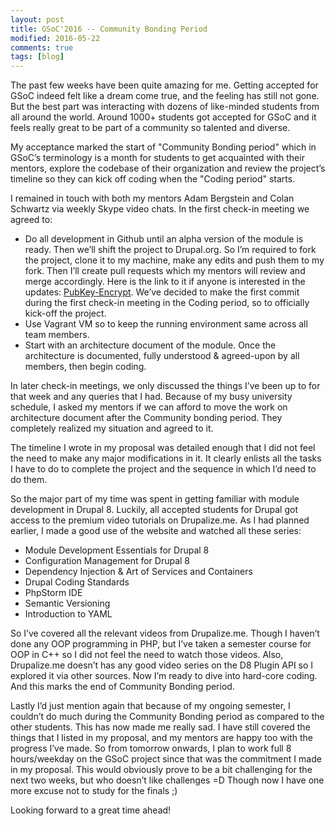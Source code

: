 ```yaml
---
layout: post
title: GSoC'2016 -- Community Bonding Period
modified: 2016-05-22
comments: true
tags: [blog]
---
```


The past few weeks have been quite amazing for me. Getting accepted for GSoC indeed felt like a dream come true, and the feeling has still not gone. But the best part was interacting with dozens of like-minded students from all around the world. Around 1000+ students got accepted for GSoC and it feels really great to be part of a community so talented and diverse.

My acceptance marked the start of "Community Bonding period" which in GSoC’s terminology is a month for students to get acquainted with their mentors, explore the codebase of their organization and review the project’s timeline so they can kick off coding when the "Coding period" starts.

I remained in touch with both my mentors Adam Bergstein and Colan Schwartz via weekly Skype video chats. In the first check-in meeting we agreed to:

* Do all development in Github until an alpha version of the module is ready. Then we’ll shift the project to Drupal.org. So I’m required to fork the project, clone it to my machine, make any edits and push them to my fork. Then I’ll create pull requests which my mentors will review and merge accordingly. Here is the link to it if anyone is interested in the updates: <a href='https://github.com/d8-contrib-modules/pubkey_encrypt'>PubKey-Encrypt</a>. We’ve decided to make the first commit during the first check-in meeting in the Coding period, so to officially kick-off the project.
* Use Vagrant VM so to keep the running environment same across all team members.
* Start with an architecture document of the module. Once the architecture is documented, fully understood & agreed-upon by all members, then begin coding.

In later check-in meetings, we only discussed the things I’ve been up to for that week and any queries that I had. Because of my busy university schedule, I asked my mentors if we can afford to move the work on architecture document after the Community bonding period. They completely realized my situation and agreed to it.

The timeline I wrote in my proposal was detailed enough that I did not feel the need to make any major modifications in it. It clearly enlists all the tasks I have to do to complete the project and the sequence in which I’d need to do them.

So the major part of my time was spent in getting familiar with module development in Drupal 8. Luckily, all accepted students for Drupal got access to the premium video tutorials on Drupalize.me. As I had planned earlier, I made a good use of the website and watched all these series:

* Module Development Essentials for Drupal 8
* Configuration Management for Drupal 8
* Dependency Injection & Art of Services and Containers
* Drupal Coding Standards
* PhpStorm IDE
* Semantic Versioning
* Introduction to YAML

So I’ve covered all the relevant videos from Drupalize.me. Though I haven’t done any OOP programming in PHP, but I’ve taken a semester course for OOP in C++ so I did not feel the need to watch those videos. Also, Drupalize.me doesn’t has any good video series on the D8 Plugin API so I explored it via other sources. Now I’m ready to dive into hard-core coding. And this marks the end of Community Bonding period.

Lastly I’d just mention again that because of my ongoing semester, I couldn’t do much during the Community Bonding period as compared to the other students. This has now made me really sad. I have still covered the things that I listed in my proposal, and my mentors are happy too with the progress I’ve made. So from tomorrow onwards, I plan to work full 8 hours/weekday on the GSoC project since that was the commitment I made in my proposal. This would obviously prove to be a bit challenging for the next two weeks, but who doesn’t like challenges =D Though now I have one more excuse not to study for the finals ;)

Looking forward to a great time ahead!

